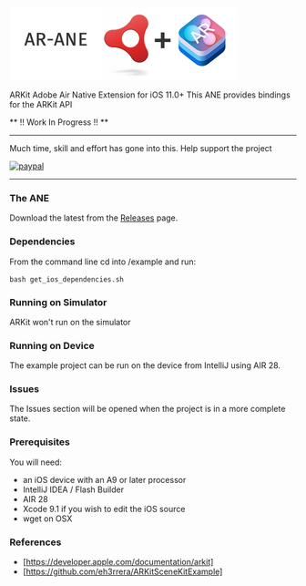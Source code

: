 ![Adobe AIR + ARKit](arane2.png)

ARKit Adobe Air Native Extension for iOS 11.0+
This ANE provides bindings for the ARKit API

** !! Work In Progress !! **

-------------

Much time, skill and effort has gone into this. Help support the project

[![paypal](https://www.paypalobjects.com/en_US/i/btn/btn_donateCC_LG.gif)](https://www.paypal.com/cgi-bin/webscr?cmd=_s-xclick&hosted_button_id=5UR2T52J633RC)

-------------

### The ANE

Download the latest from the [Releases](https://github.com/tuarua/AR-ANE/releases) page.


### Dependencies

From the command line cd into /example and run:
````shell
bash get_ios_dependencies.sh
`````

### Running on Simulator

ARKit won't run on the simulator

### Running on Device

The example project can be run on the device from IntelliJ using AIR 28.

### Issues

The Issues section will be opened when the project is in a more complete state.

### Prerequisites

You will need:

- an iOS device with an A9 or later processor
- IntelliJ IDEA / Flash Builder
- AIR 28
- Xcode 9.1 if you wish to edit the iOS source
- wget on OSX


### References
* [https://developer.apple.com/documentation/arkit]
* [https://github.com/eh3rrera/ARKitSceneKitExample]

